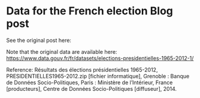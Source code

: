 # Data for the French election Blog post

See the original post here:

Note that the original data are available here: https://www.data.gouv.fr/fr/datasets/elections-presidentielles-1965-2012-1/

Reference: Résultats des élections présidentielles 1965-2012, PRESIDENTIELLES1965-2012.zip [fichier informatique], 
Grenoble : Banque de Données Socio-Politiques, Paris : Ministère de l’Intérieur, France [producteurs], 
Centre de Données Socio-Politiques [diffuseur], 2014.
